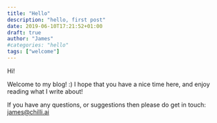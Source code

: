 ```yaml
---
title: "Hello"
description: "hello, first post"
date: 2019-06-10T17:21:52+01:00
draft: true
author: "James"
#categories: "hello"
tags: ["welcome"]
---
```

Hi!

Welcome to my blog! :)  I hope that you have a nice time here, and enjoy reading what I write about!

If you have any questions, or suggestions then please do get in touch: james@chilli.ai
